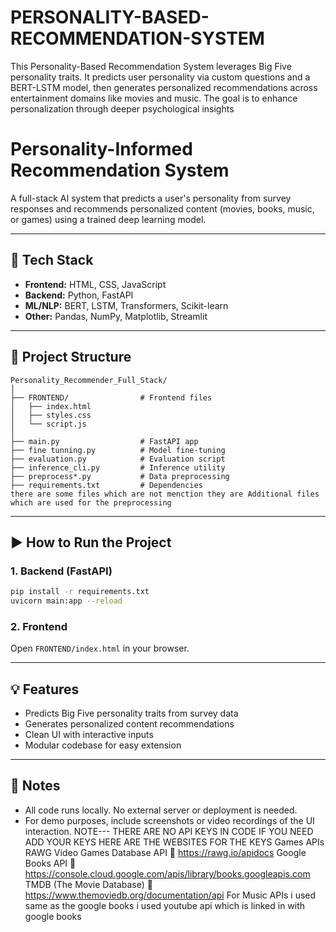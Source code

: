 # PERSONALITY-BASED-RECOMMENDATION-SYSTEM
This Personality-Based Recommendation System leverages Big Five personality traits. It predicts user personality via custom questions and a BERT-LSTM model, then generates personalized recommendations across entertainment domains like movies and music. The goal is to enhance personalization through deeper psychological insights

# Personality-Informed Recommendation System

A full-stack AI system that predicts a user's personality from survey responses and recommends personalized content (movies, books, music, or games) using a trained deep learning model.

---

## 🔧 Tech Stack
- **Frontend:** HTML, CSS, JavaScript
- **Backend:** Python, FastAPI
- **ML/NLP:** BERT, LSTM, Transformers, Scikit-learn
- **Other:** Pandas, NumPy, Matplotlib, Streamlit

---

## 📁 Project Structure

```
Personality_Recommender_Full_Stack/
│
├── FRONTEND/                # Frontend files
│   ├── index.html
│   ├── styles.css
│   └── script.js
│
├── main.py                  # FastAPI app
├── fine tunning.py          # Model fine-tuning
├── evaluation.py            # Evaluation script
├── inference_cli.py         # Inference utility
├── preprocess*.py           # Data preprocessing
├── requirements.txt         # Dependencies
there are some files which are not menction they are Additional files which are used for the preprocessing
```

---

## ▶️ How to Run the Project

### 1. Backend (FastAPI)
```bash
pip install -r requirements.txt
uvicorn main:app --reload
```

### 2. Frontend
Open `FRONTEND/index.html` in your browser.

---

## 💡 Features

- Predicts Big Five personality traits from survey data
- Generates personalized content recommendations
- Clean UI with interactive inputs
- Modular codebase for easy extension

---

## 📌 Notes

- All code runs locally. No external server or deployment is needed.
- For demo purposes, include screenshots or video recordings of the UI interaction.
NOTE--- THERE ARE NO API KEYS IN CODE IF YOU NEED ADD YOUR KEYS HERE ARE THE WEBSITES FOR THE KEYS 
Games APIs
RAWG Video Games Database API
🔗 https://rawg.io/apidocs
Google Books API
🔗 https://console.cloud.google.com/apis/library/books.googleapis.com
TMDB (The Movie Database)
🔗 https://www.themoviedb.org/documentation/api
For Music APIs i used same as the google books i used youtube api which is linked in with google books 
